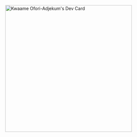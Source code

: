 <a href="https://app.daily.dev/qwami_codes"><img src="https://api.daily.dev/devcards/04866d73c2fd436298893540fa7c368c.png?r=5w9" width="400" alt="Kwaame Ofori-Adjekum's Dev Card"/></a>
